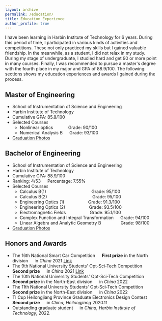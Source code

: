 ```yaml
---
layout: archive
permalink: /education/
title: Education Experience
author_profile: true
---
```


I have been learning in Harbin Institute of Technology for 6 years. During this period of time, I participated in various kinds of activities and competitions. These not only practiced my skills but I gained valuable friendship. In the meanwhile, as a student, I did not relax in my study. During my stage of undergraduate, I studied hard and get 90 or more point in many courses. Finally, I was recommended to pursue a master's degree with the fourth place in my major and GPA of 88.9/100. The following sections shows my education experiences and awards I gained during the process.

## Master of Engineering
+ School of Instrumentation of Science and Engineering
+ Harbin Institute of Technology
+ Cumulative GPA: 85.8/100
+ Selected Courses
  + Nonlinear optics &emsp;&emsp;&emsp; Grade: 90/100
  + Numerical Analysis B &emsp; Grade: 93/100
+ [Graduation Photos](../news/MA_gra.md)

## Bachelor of Engineering
+ School of Instrumentation of Science and Engineering
+ Harbin Institute of Technology
+ Cumulative GPA: 88.9/100
+ Ranking: 4/53 &emsp; Percentage: 7.55%
+ Selected Courses
  + Calculus B(1) &emsp;&emsp;&emsp;&emsp;&emsp;&emsp;&emsp;&emsp;&emsp;&emsp; Grade: 95/100
  + Calculus B(2) &emsp;&emsp;&emsp;&emsp;&emsp;&emsp;&emsp;&emsp;&emsp;&emsp; Grade: 95/100
  + Engineering Optics (1) &emsp;&emsp;&emsp;&emsp;&emsp; Grade: 91.3/100
  + Engineering Optics (2) &emsp;&emsp;&emsp;&emsp;&emsp; Grade: 93.5/100
  + Electromagnetic Fields &emsp;&emsp;&emsp;&emsp;&emsp; Grade: 95.1/100
  + Complex Function and Integral Transformation &emsp; Grade: 94/100
  + Linear Algebra and Analytic Geometry B &emsp;&emsp;&emsp;&emsp; Grade: 98/100
+ [Graduation Photos](../news/BA_gra.md)

## Honors and Awards

+ The 16th National Smart Car Competition &emsp; **First prize** in the North division &emsp; in *China* 2021 [Link](../news/smart_car.md)
+ The 9th National University Students' Opt-Sci-Tech Competition &emsp; **Second prize** &emsp; in *China* 2021 [Link](../news/opt_ele.md)
+ The 10th National University Students' Opt-Sci-Tech Competition &emsp; **Second prize** in the North-East division &emsp; in *China* 2022
+ The 11th National University Students' Opt-Sci-Tech Competition &emsp; **Second prize** in the North-East division &emsp; in *China* 2022
+ TI Cup Heilongjiang Province Graduate Electronics Design Contest &emsp; **Second prize** &emsp; in *China, Heilongjiang* 2020.11
+ Outstanding graduate student &emsp; in *China, Harbin Institute of Technology*, 2022.




